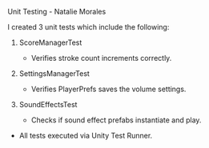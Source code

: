 Unit Testing - Natalie Morales

I created 3 unit tests which include the following:

1. ScoreManagerTest
   - Verifies stroke count increments correctly.

2. SettingsManagerTest
   - Verifies PlayerPrefs saves the volume settings.

3. SoundEffectsTest
   - Checks if sound effect prefabs instantiate and play.

- All tests executed via Unity Test Runner.